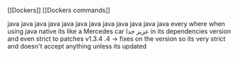 [[Dockers]]
[[Dockers commands]]

java java java java java java java java java java java java 
every where 
when using java native its like a Mercedes car عزيز جدا in its dependencies version and even strict to patches 
v1.3.4
.4 -> fixes on the version so its very strict and doesn't accept anything unless its updated 










